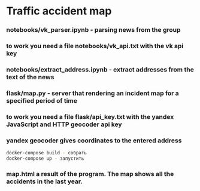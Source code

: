 # Traffic accident map

### notebooks/vk_parser.ipynb - parsing news from the group
### to work you need a file notebooks/vk_api.txt with the vk api key
### notebooks/extract_address.ipynb - extract addresses from the text of the news
### flask/map.py - server that rendering an incident map for a specified period of time
### to work you need a file flask/api_key.txt with the yandex JavaScript and HTTP geocoder api key
### yandex geocoder gives coordinates to the entered address

```bash
docker-compose build - собрать
docker-compose up - запустить
```

### map.html a result of the program. The map shows all the accidents in the last year.